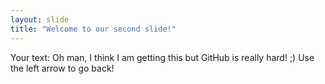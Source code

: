 ```yaml
---
layout: slide
title: "Welcome to our second slide!"
---
```

Your text: Oh man, I think I am getting this but GitHub is really hard! ;) 
Use the left arrow to go back!

